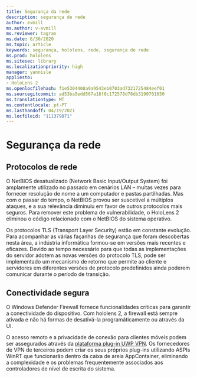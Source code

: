```yaml
---
title: Segurança da rede
description: segurança de rede
author: evmill
ms.author: v-evmill
ms.reviewer: tagran
ms.date: 6/30/2020
ms.topic: article
keywords: segurança, hololens, rede, segurança de rede
ms.prod: hololens
ms.sitesec: library
ms.localizationpriority: high
manager: yannisle
appliesto:
- HoloLens 2
ms.openlocfilehash: f1e5304408a9a9543eb0703ad7321725484eef01
ms.sourcegitcommit: ad53ba5edd567a18f0c172578d78db3190701650
ms.translationtype: MT
ms.contentlocale: pt-PT
ms.lasthandoff: 04/19/2021
ms.locfileid: "111379871"
---
```

# <a name="network-security"></a>Segurança da rede

## <a name="network-protocols"></a>Protocolos de rede

O NetBIOS desatualizado (Network Basic Input/Output System) foi amplamente utilizado no passado em cenários LAN – muitas vezes para fornecer resolução de nome a um computador e pastas partilhadas. Mas com o passar do tempo, o NetBIOS provou ser suscetível a múltiplos ataques, e a sua relevância diminuiu em favor de outros protocolos mais seguros. Para remover este problema de vulnerabilidade, o HoloLens 2 eliminou o código relacionado com o NetBIOS do sistema operativo.

Os protocolos TLS (Transport Layer Security) estão em constante evolução. Para acompanhar as várias façanhas de segurança que foram descobertas nesta área, a indústria informática formou-se em versões mais recentes e eficazes. Devido ao tempo necessário para que todas as implementações do servidor adotem as novas versões do protocolo TLS, pode ser implementado um mecanismo de retorno que permite ao cliente e servidores em diferentes versões de protocolo predefinidos ainda poderem comunicar durante o período de transição.

## <a name="secure-connectivity"></a>Conectividade segura 

O Windows Defender Firewall fornece funcionalidades críticas para garantir a conectividade do dispositivo. Com hololens 2, a firewall está sempre ativada e não há formas de desativá-la programáticamente ou através da UI.

O acesso remoto e a privacidade de conexão para clientes móveis podem ser assegurados através da [plataforma plug-in UWP VPN](https://docs.microsoft.com/uwp/api/Windows.Networking.Vpn?view=winrt-19041). Os fornecedores de VPN de terceiros podem criar os seus próprios plug-ins utilizando ASPIs WinRT que funcionarão dentro da caixa de areia AppContainer, eliminando a complexidade e os problemas frequentemente associados aos controladores de nível de escrita do sistema.
